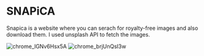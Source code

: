 # SNAPiCA
Snapica is a website where you can serach for royalty-free images and also download them.
I used unsplash API to fetch the images.

![chrome_lGNv6Hsx5A](https://user-images.githubusercontent.com/113114199/234649377-8950ebd6-2e4c-4d68-97d7-7b003178b40c.jpg)
![chrome_brjUnQsI3w](https://user-images.githubusercontent.com/113114199/234648821-7b9d851e-a1b9-41f7-aace-747d614001af.jpg)

